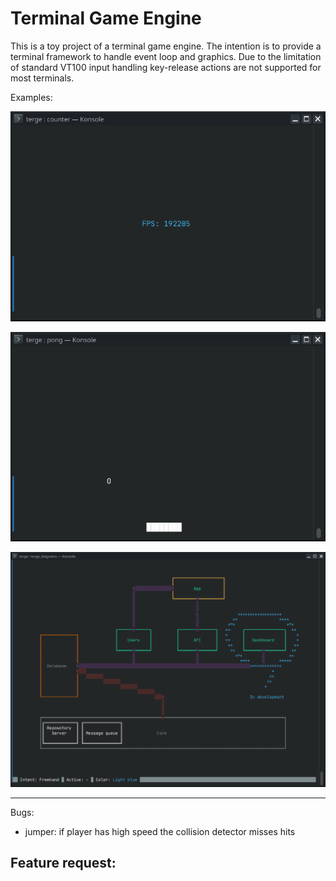 # Terminal Game Engine

This is a toy project of a terminal game engine. The intention is to provide a terminal framework to handle event loop and graphics. Due to the limitation of standard VT100 input handling key-release actions are not supported for most terminals.

Examples:

![FPS screenshot](./misc/fps.png)

![Pong screenshot](./misc/pong.png)

![Diagrams screenshot](./misc/diagrams.png)

---

Bugs:
- jumper: if player has high speed the collision detector misses hits

Feature request:
-

